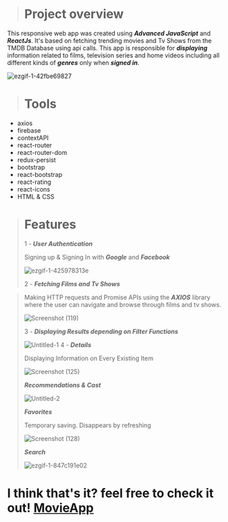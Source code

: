 > # Project overview
 This responsive web app was created using  ***Advanced JavaScript***  and  ***ReactJs***. It's based on fetching trending movies and Tv Shows from the TMDB Database using api calls. This app is responsible for ***displaying*** information related to films, television series and home videos including all different kinds of ***genres*** only when ***signed in***.
>
 ![ezgif-1-42fbe69827](https://user-images.githubusercontent.com/71923204/153291943-04faeb28-4030-48f5-beee-cecf499e534b.gif)
> # Tools
> 
- axios
- firebase
- contextAPI
- react-router
- react-router-dom
- redux-persist
- bootstrap
- react-bootstrap
- react-rating
- react-icons
- HTML & CSS
> # Features
> 
> 1 - ***User Authentication***
> 
>   Signing up & Signing In with ***Google*** and ***Facebook***
>   
> ![ezgif-1-425978313e](https://user-images.githubusercontent.com/71923204/153276661-3d6a0b4b-57d4-4b5e-9b44-ef3bd6fbaddb.gif)
> 
> 2 - ***Fetching Films and Tv Shows***

> 
> Making HTTP requests and Promise APIs using the ***AXIOS*** library where the user can navigate and browse through films and tv shows.
> 
>  ![Screenshot (119)](https://user-images.githubusercontent.com/71923204/153282151-75ff79cb-2b92-4b41-91be-5b3c198e5c76.png)
>
>  3 - ***Displaying Results depending on Filter Functions***
>  
>  ![Untitled-1](https://user-images.githubusercontent.com/71923204/153285148-249a098c-2a45-4848-ba5b-cc4a65f1af76.png)
>  4 - ***Details***
>  
>  Displaying Information on Every Existing Item
>  
> ![Screenshot (125)](https://user-images.githubusercontent.com/71923204/153285907-0166ff11-f5a0-404d-81f0-e7fcb73eafe5.png)
> 
> ***Recommendations & Cast***
> 
> ![Untitled-2](https://user-images.githubusercontent.com/71923204/153287181-ec39c378-0a40-4366-8970-a92572a9fda4.png)
> 
> ***Favorites***
> 
> Temporary saving. Disappears by refreshing
> 
> ![Screenshot (128)](https://user-images.githubusercontent.com/71923204/153287860-1a34ec9e-bed3-4a20-b175-8fc0716f1806.png)
> 
> ***Search***
> 
> ![ezgif-1-847c191e02](https://user-images.githubusercontent.com/71923204/153289888-99e56301-f1d6-4513-be39-a468c522346f.gif)

# I think that's it? feel free to check it out! [MovieApp](https://sw-movie-app.herokuapp.com/)







